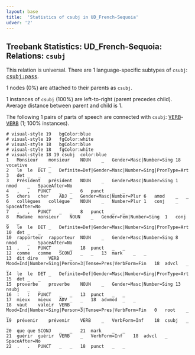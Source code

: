```yaml
---
layout: base
title:  'Statistics of csubj in UD_French-Sequoia'
udver: '2'
---
```


## Treebank Statistics: UD_French-Sequoia: Relations: `csubj`

This relation is universal.
There are 1 language-specific subtypes of `csubj`: <tt><a href="fr_sequoia-dep-csubj-pass.html">csubj:pass</a></tt>.

1 nodes (0%) are attached to their parents as `csubj`.

1 instances of `csubj` (100%) are left-to-right (parent precedes child).
Average distance between parent and child is 1.

The following 1 pairs of parts of speech are connected with `csubj`: <tt><a href="fr_sequoia-pos-VERB.html">VERB</a></tt>-<tt><a href="fr_sequoia-pos-VERB.html">VERB</a></tt> (1; 100% instances).


~~~ conllu
# visual-style 19	bgColor:blue
# visual-style 19	fgColor:white
# visual-style 18	bgColor:blue
# visual-style 18	fgColor:white
# visual-style 18 19 csubj	color:blue
1	Monsieur	monsieur	NOUN	_	Gender=Masc|Number=Sing	18	vocative	_	_
2	le	le	DET	_	Definite=Def|Gender=Masc|Number=Sing|PronType=Art	3	det	_	_
3	Président	président	NOUN	_	Gender=Masc|Number=Sing	1	nmod	_	SpaceAfter=No
4	,	,	PUNCT	_	_	6	punct	_	_
5	chers	cher	ADJ	_	Gender=Masc|Number=Plur	6	amod	_	_
6	collègues	collègue	NOUN	_	Number=Plur	1	conj	_	SpaceAfter=No
7	,	,	PUNCT	_	_	8	punct	_	_
8	Madame	monsieur	NOUN	_	Gender=Fem|Number=Sing	1	conj	_	_
9	le	le	DET	_	Definite=Def|Gender=Masc|Number=Sing|PronType=Art	10	det	_	_
10	rapporteur	rapporteur	NOUN	_	Gender=Masc|Number=Sing	8	nmod	_	SpaceAfter=No
11	,	,	PUNCT	_	_	18	punct	_	_
12	comme	comme	SCONJ	_	_	13	mark	_	_
13	dit	dire	VERB	_	Mood=Ind|Number=Sing|Person=3|Tense=Pres|VerbForm=Fin	18	advcl	_	_
14	le	le	DET	_	Definite=Def|Gender=Masc|Number=Sing|PronType=Art	15	det	_	_
15	proverbe	proverbe	NOUN	_	Gender=Masc|Number=Sing	13	nsubj	_	_
16	:	:	PUNCT	_	_	13	punct	_	_
17	mieux	mieux	ADV	_	_	18	advmod	_	_
18	vaut	valoir	VERB	_	Mood=Ind|Number=Sing|Person=3|Tense=Pres|VerbForm=Fin	0	root	_	_
19	prévenir	prévenir	VERB	_	VerbForm=Inf	18	csubj	_	_
20	que	que	SCONJ	_	_	21	mark	_	_
21	guérir	guérir	VERB	_	VerbForm=Inf	18	advcl	_	SpaceAfter=No
22	.	.	PUNCT	_	_	18	punct	_	_

~~~


